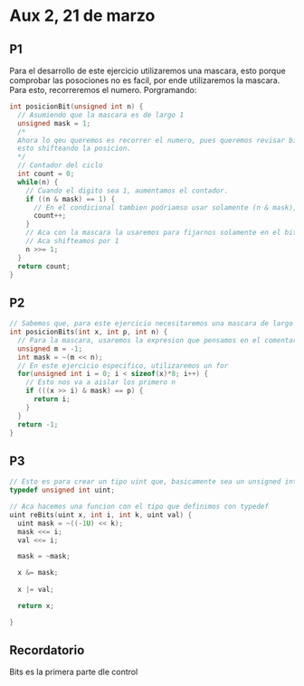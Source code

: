 # Aux 2, 21 de marzo

## P1

Para el desarrollo de este ejercicio utilizaremos una mascara, esto porque comprobar las posociones no es facil, por ende utilizaremos la mascara.
Para esto, recorreremos el numero. Porgramando:

``` c
int posicionBit(unsigned int n) {
  // Asumiendo que la mascara es de largo 1 
  unsigned mask = 1;
  /*
  Ahora lo qeu queremos es recorrer el numero, pues queremos revisar bit por bit por...
  esto shifteando la posicion.
  */
  // Contador del ciclo
  int count = 0;
  while(n) {
    // Cuando el digito sea 1, aumentamos el contador.
    if ((n & mask) == 1) {
      // En el condicional tambien podriamso usar solamente (n & mask), basicamente un while true.
      count++;
    }
    // Aca con la mascara la usaremos para fijarnos solamente en el bit.
    // Aca shifteamos por 1 
    n >>= 1;
  }
  return count;
}
```

## P2

``` c
// Sabemos que, para este ejercicio necesitaremos una mascara de largo n para ir comparano patrones de bits
int posicionBits(int x, int p, int n) {
  // Para la mascara, usaremos la expresion que pensamos en el comentario anterior
  unsigned m = -1;
  int mask = ~(m << n);
  // En este ejercicio especifico, utilizaremos un for
  for(unsigned int i = 0; i < sizeof(x)*8; i++) {
    // Esto nos va a aislar los primero n
    if (((x >> i) & mask) == p) {
      return i;
    } 
  }
  return -1;
}

```

## P3

``` c
// Esto es para crear un tipo uint que, basicamente sea un unsigned int (basicamente para no escribir todo xd)
typedef unsigned int uint;

// Aca hacemos una funcion con el tipo que definimos con typedef
uint reBits(uint x, int i, int k, uint val) {
  uint mask = ~((-1U) << k);
  mask <<= i;
  val <<= i;

  mask = ~mask;

  x &= mask;
  
  x |= val;

  return x;

}
```

## Recordatorio

Bits es la primera parte dle control
